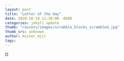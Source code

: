 ```yaml
---
layout: post
title: "Letter of the day"
date: 2020-10-18 11:20:00 -0500
categories: jekyll update
thumb: "/assets/images/scrabble_blocks_scrambled.jpg"
thumb_src: unknown
author: mister_mjir
tags:
---
```

O
